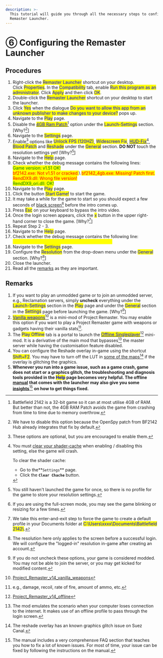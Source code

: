 ```yaml
---
description: >-
  This tutorial will guide you through all the necessary steps to configure the
  Remaster Launcher.
---
```


# ⑥ Configuring the Remaster Launcher

## Procedures

1. Right-click the <mark style="color:blue;">Remaster Launcher</mark> shortcut on your desktop. \
   Click <mark style="color:blue;">Properties</mark>. In the <mark style="color:blue;">Compatibility</mark> tab, enable <mark style="color:blue;">Run this program as an administrator</mark>. Click <mark style="color:blue;">Apply</mark> and then click <mark style="color:blue;">OK</mark>.
2. Double-click the <mark style="color:blue;">Remaster Launcher</mark> shortcut on your desktop to start the launcher.
3. Click <mark style="color:blue;">Yes</mark> when the dialogue <mark style="color:blue;">Do you want to allow this app from an unknown publisher to make changes to your device?</mark> pops up.
4. Navigate to the <mark style="color:blue;">Play</mark> page.
5. Disable the [<mark style="color:blue;">4GB Ram Patch</mark>](#user-content-fn-1)[^1] option under the <mark style="color:blue;">Launch-Settings</mark> section. \[Why?[^2]]
6. Navigate to the <mark style="color:blue;">Settings</mark> page.
7. Enable[^3] options like <mark style="color:blue;">Unlock FPS (120HZ)</mark>, <mark style="color:blue;">Widescreen Fix</mark>, [<mark style="color:blue;">HUD-Fix</mark>](#user-content-fn-4)[^4], <mark style="color:blue;">Blood Patch</mark> and <mark style="color:blue;">Reshade</mark> under the <mark style="color:blue;">General</mark> section. **DO NOT** touch the resolution settings yet! \[Why?[^5]]
8. Navigate to the <mark style="color:blue;">Help</mark> page.
9. Check whether the debug message contains the following lines:\
   <mark style="color:green;">Game version: v1.51 OK!</mark>\
   <mark style="color:red;">bf2142.exe: Not v1.51 or cracked.</mark>\ <mark style="color:red;">bf2142\_4gb.exe: Missing! Patch first.</mark>\
   <mark style="color:red;">RendDX9.dll: Wrong file version!</mark>\
   <mark style="color:green;">RendDX9\_ori.dll: OK!</mark>
10. Navigate to the <mark style="color:blue;">Play</mark> page.&#x20;
11. Click the button <mark style="color:blue;">Start Game!</mark> to start the game.
12. It may take a while for the game to start so you should expect a few seconds of [black screen](#user-content-fn-6)[^6] before the intro comes up.&#x20;
13. Press <mark style="color:blue;">Esc</mark> on your keyboard to bypass the intro video.
14. Once the login screen appears, click the <mark style="color:blue;">x</mark> button in the upper right-hand corner to close the game. \[Why?[^7]]
15. Repeat Step 2 - 3.
16. Navigate to the <mark style="color:blue;">Help</mark> page.
17. Check whether the debug message contains the following line:\
    <mark style="color:yellow;">Profile: Found, delete if stuck with a black screen.</mark>
18. Navigate to the <mark style="color:blue;">Settings</mark> page.
19. Configure the <mark style="color:blue;">Resolution</mark> from the drop-down menu under the <mark style="color:blue;">General</mark> section. \[Why?[^8]]
20. Close the launcher.
21. Read all the [remarks](6.-configuring-remaster-launcher.md#remarks) as they are important.

## Remarks

1. If you want to play an unmodded game or to join an unmodded server, e.g., Reclamation servers, simply **uncheck** everything under the <mark style="color:blue;">Launch-Settings</mark> section in the <mark style="color:blue;">Play</mark> page and under the <mark style="color:blue;">General</mark> section in the <mark style="color:blue;">Settings</mark> page before launching the game. \[Why?[^9]]
2. [<mark style="color:blue;">Vanilla weapons</mark>](#user-content-fn-10)[^10] is a mini-mod of Project Remaster. You may enable this option if you want to play a Project Remaster game with weapons or gadgets having their vanilla stats[^11].
3. The <mark style="color:blue;">Play Offline</mark> tab is a portal to launch the [<mark style="color:blue;">Offline Singleplayer</mark>](#user-content-fn-12)[^12] mini-mod. It is a derivative of the main mod that bypasses[^13] the master server while having the customisation feature disabled.
4. You can configure the Reshade overlay in-game using the shortcut <mark style="color:blue;">Shift+F2</mark>. You may have to turn off the LUT in [some of the maps](#user-content-fn-14)[^14] if the overlay is glitching the graphics.
5. **Whenever you run into a game issue, such as a game crash, game does not start or a graphics glitch, the troubleshooting and diagnosis tools provided in the **<mark style="color:blue;">**Help**</mark>** page becomes very helpful. The offline** [**manual**](further-readings.md) **that comes with the launcher may also give you some** [**insights**](#user-content-fn-15)[^15] **on how to get things fixed.**

[^1]: Battlefield 2142 is a 32-bit game so it can at most utilise 4GB of RAM. But better than not, the 4GB RAM Patch avoids the game from crashing from time to time due to memory overthrow.

[^2]: We have to disable this option because the OpenSpy patch from BF2142 Hub already integrates that fix by default.

[^3]: These options are optional, but you are encouraged to enable them.

[^4]: You must [clear your shader-cache](broken-reference) when enabling / disabling this setting, else the game will crash.



    To clear the shader cache:

    * Go to the**`Settings`** page.
    * Click the **`Clear Chache`** button.

[^5]: You still haven't launched the game for once, so there is no profile for the game to store your resolution settings.

[^6]: If you are using the full-screen mode, you may see the game blinking or resizing for a few times.

[^7]: We take this enter-and-exit step to force the game to create a default profile in your Documents folder at <mark style="color:blue;">C:\Users\xxxx\Documents\Battlefield 2142\\</mark>.

[^8]: The resolution here only applies to the screen before a successful login. We will configure the "logged-in" resolution in-game after creating an account.

[^9]: If you do not uncheck these options, your game is considered modded. You may not be able to join the server, or you may get kicked for modified content.

[^10]: [Project\_Remaster\_v14\_vanilla\_weapons](3.-installing-project-remaster.md#more-about-mods)

[^11]: e.g., damage, recoil, rate of fire, amount of ammo, etc.

[^12]: [Project\_Remaster\_v14\_offline](3.-installing-project-remaster.md#more-about-mods)

[^13]: The mod emulates the scenario when your computer loses connection to the internet. It makes use of an offline profile to pass through the login screen.

[^14]: The reshade overlay has an known graphics glitch issue on Suez Canal.

[^15]: The manual includes a very comprehensve FAQ section that teaches you how to fix a lot of known issues. For most of time, your issue can be fixed by following the instructions on the manual.
